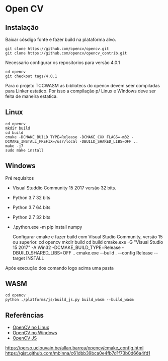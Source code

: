 # Open CV

## Instalação 

Baixar cósdigo fonte e fazer build na plataforma alvo.

    git clone https://github.com/opencv/opencv.git
    git clone https://github.com/opencv/opencv_contrib.git


Necessario configurar os repositorios para versão 4.0.1

    cd opencv
    git checkout tags/4.0.1

Para o projeto TCCWASM as bibliotecs do opencv devem seer compiladas para Linker estatico.
Por isso a compilação p/ Linux e WIndows deve ser feita de maneira estatica.

## Linux

    cd opencv
    mkdir build
    cd build
    cmake -DCMAKE_BUILD_TYPE=Release -DCMAKE_CXX_FLAGS=-m32 -DCMAKE_INSTALL_PREFIX=/usr/local -DBUILD_SHARED_LIBS=OFF ..
    make -j7
    sudo make install

## Windows

Pré requisitos

* Visual Studdio Community 15 2017 versão 32 bits.
* Python 3.7 32 bits
* Python 3.7 64 bits
* Python 2.7 32 bits
* .\python.exe -m pip install numpy

    Configurar cmake e fazer build com Visual Studio Community, versão 15 ou superior.
    cd opencv
    mkdir build
    cd build
    cmake.exe -G "Visual Studio 15 2017" -A Win32 -DCMAKE_BUILD_TYPE=Release -DBUILD_SHARED_LIBS=OFF ..
    cmake.exe --build . --config Release --target INSTALL

Após execução dos comando logo acima uma pasta 

## WASM

    cd opencv
    python ./platforms/js/build_js.py build_wasm --build_wasm

## Referências

* [OpenCV no Linux](https://docs.opencv.org/4.0.1/d7/d9f/tutorial_linux_install.html)
* [OpenCV no Windows](https://docs.opencv.org/4.0.1/d5/de5/tutorial_py_setup_in_windows.html)
* [OpenCV JS](https://docs.opencv.org/4.0.1/d4/da1/tutorial_js_setup.html)

https://perso.uclouvain.be/allan.barrea/opencv/cmake_config.html
https://gist.github.com/mbinna/c61dbb39bca0e4fb7d1f73b0d66a4fd1
